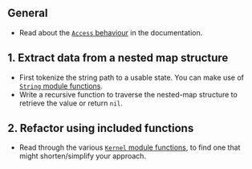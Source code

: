 ## General

- Read about the [`Access` behaviour][access-behaviour] in the documentation.

## 1. Extract data from a nested map structure

- First tokenize the string path to a usable state. You can make use of [`String` module functions][string-module].
- Write a recursive function to traverse the nested-map structure to retrieve the value or return `nil`.

## 2. Refactor using included functions

- Read through the various [`Kernel` module functions][kernel-module], to find one that might shorten/simplify your approach.

[kernel-module]: https://hexdocs.pm/elixir/Kernel.html#functions
[string-module]: https://hexdocs.pm/elixir/String.html#functions
[access-behaviour]: https://hexdocs.pm/elixir/Access.html
